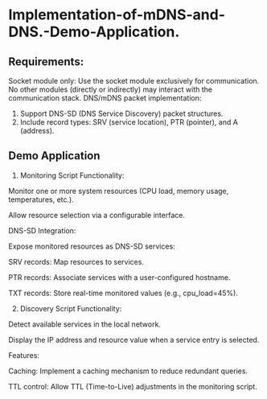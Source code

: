 # Implementation-of-mDNS-and-DNS.-Demo-Application.

## Requirements:
Socket module only: Use the socket module exclusively for communication. No other modules (directly or indirectly) may interact with the communication stack.
DNS/mDNS packet implementation:
  1. Support DNS-SD (DNS Service Discovery) packet structures.
  2. Include record types: SRV (service location), PTR (pointer), and A (address).

## Demo Application
1. Monitoring Script
Functionality:

Monitor one or more system resources (CPU load, memory usage, temperatures, etc.).

Allow resource selection via a configurable interface.

DNS-SD Integration:

Expose monitored resources as DNS-SD services:

SRV records: Map resources to services.

PTR records: Associate services with a user-configured hostname.

TXT records: Store real-time monitored values (e.g., cpu_load=45%).

2. Discovery Script
Functionality:

Detect available services in the local network.

Display the IP address and resource value when a service entry is selected.

Features:

Caching: Implement a caching mechanism to reduce redundant queries.

TTL control: Allow TTL (Time-to-Live) adjustments in the monitoring script.
